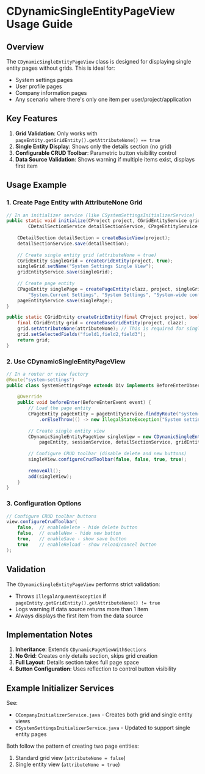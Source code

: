 # CDynamicSingleEntityPageView Usage Guide

## Overview

The `CDynamicSingleEntityPageView` class is designed for displaying single entity pages without grids. This is ideal for:
- System settings pages
- User profile pages  
- Company information pages
- Any scenario where there's only one item per user/project/application

## Key Features

1. **Grid Validation**: Only works with `pageEntity.getGridEntity().getAttributeNone() == true`
2. **Single Entity Display**: Shows only the details section (no grid)
3. **Configurable CRUD Toolbar**: Parametric button visibility control
4. **Data Source Validation**: Shows warning if multiple items exist, displays first item

## Usage Example

### 1. Create Page Entity with AttributeNone Grid

```java
// In an initializer service (like CSystemSettingsInitializerService)
public static void initialize(CProject project, CGridEntityService gridEntityService,
        CDetailSectionService detailSectionService, CPageEntityService pageEntityService) throws Exception {
    
    CDetailSection detailSection = createBasicView(project);
    detailSectionService.save(detailSection);
    
    // Create single entity grid (attributeNone = true)
    CGridEntity singleGrid = createGridEntity(project, true);
    singleGrid.setName("System Settings Single View");
    gridEntityService.save(singleGrid);
    
    // Create page entity
    CPageEntity singlePage = createPageEntity(clazz, project, singleGrid, detailSection, 
        "System.Current Settings", "System Settings", "System-wide configuration settings");
    pageEntityService.save(singlePage);
}

public static CGridEntity createGridEntity(final CProject project, boolean attributeNone) {
    final CGridEntity grid = createBaseGridEntity(project, clazz);
    grid.setAttributeNone(attributeNone); // This is required for single entity view
    grid.setSelectedFields("field1,field2,field3");
    return grid;
}
```

### 2. Use CDynamicSingleEntityPageView

```java
// In a router or view factory
@Route("system-settings")
public class SystemSettingsPage extends Div implements BeforeEnterObserver {
    
    @Override
    public void beforeEnter(BeforeEnterEvent event) {
        // Load the page entity
        CPageEntity pageEntity = pageEntityService.findByRoute("system-settings")
            .orElseThrow(() -> new IllegalStateException("System settings page not found"));
        
        // Create single entity view
        CDynamicSingleEntityPageView singleView = new CDynamicSingleEntityPageView(
            pageEntity, sessionService, detailSectionService, gridEntityService, applicationContext);
        
        // Configure CRUD toolbar (disable delete and new buttons)
        singleView.configureCrudToolbar(false, false, true, true);
        
        removeAll();
        add(singleView);
    }
}
```

### 3. Configuration Options

```java
// Configure CRUD toolbar buttons
view.configureCrudToolbar(
    false,  // enableDelete - hide delete button
    false,  // enableNew - hide new button  
    true,   // enableSave - show save button
    true    // enableReload - show reload/cancel button
);
```

## Validation

The `CDynamicSingleEntityPageView` performs strict validation:

- Throws `IllegalArgumentException` if `pageEntity.getGridEntity().getAttributeNone() != true`
- Logs warning if data source returns more than 1 item
- Always displays the first item from the data source

## Implementation Notes

1. **Inheritance**: Extends `CDynamicPageViewWithSections` 
2. **No Grid**: Creates only details section, skips grid creation
3. **Full Layout**: Details section takes full page space
4. **Button Configuration**: Uses reflection to control button visibility

## Example Initializer Services

See:
- `CCompanyInitializerService.java` - Creates both grid and single entity views
- `CSystemSettingsInitializerService.java` - Updated to support single entity pages

Both follow the pattern of creating two page entities:
1. Standard grid view (`attributeNone = false`)
2. Single entity view (`attributeNone = true`)